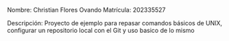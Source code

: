 Nombre: Christian Flores Ovando
Matrícula: 202335527

Descripción: Proyecto de ejemplo para repasar comandos básicos de UNIX, configurar un
repositorio local con el Git y uso basico de lo mismo